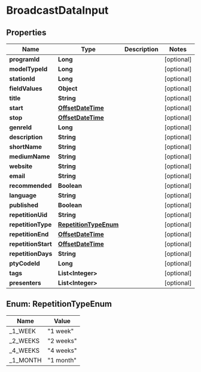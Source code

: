 
# BroadcastDataInput

## Properties
Name | Type | Description | Notes
------------ | ------------- | ------------- | -------------
**programId** | **Long** |  |  [optional]
**modelTypeId** | **Long** |  |  [optional]
**stationId** | **Long** |  |  [optional]
**fieldValues** | **Object** |  |  [optional]
**title** | **String** |  |  [optional]
**start** | [**OffsetDateTime**](OffsetDateTime.md) |  |  [optional]
**stop** | [**OffsetDateTime**](OffsetDateTime.md) |  |  [optional]
**genreId** | **Long** |  |  [optional]
**description** | **String** |  |  [optional]
**shortName** | **String** |  |  [optional]
**mediumName** | **String** |  |  [optional]
**website** | **String** |  |  [optional]
**email** | **String** |  |  [optional]
**recommended** | **Boolean** |  |  [optional]
**language** | **String** |  |  [optional]
**published** | **Boolean** |  |  [optional]
**repetitionUid** | **String** |  |  [optional]
**repetitionType** | [**RepetitionTypeEnum**](#RepetitionTypeEnum) |  |  [optional]
**repetitionEnd** | [**OffsetDateTime**](OffsetDateTime.md) |  |  [optional]
**repetitionStart** | [**OffsetDateTime**](OffsetDateTime.md) |  |  [optional]
**repetitionDays** | **String** |  |  [optional]
**ptyCodeId** | **Long** |  |  [optional]
**tags** | **List&lt;Integer&gt;** |  |  [optional]
**presenters** | **List&lt;Integer&gt;** |  |  [optional]


<a name="RepetitionTypeEnum"></a>
## Enum: RepetitionTypeEnum
Name | Value
---- | -----
_1_WEEK | &quot;1 week&quot;
_2_WEEKS | &quot;2 weeks&quot;
_4_WEEKS | &quot;4 weeks&quot;
_1_MONTH | &quot;1 month&quot;



